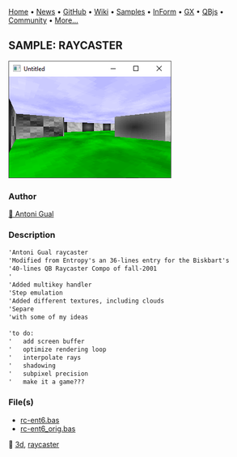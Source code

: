 [Home](https://qb64.com) • [News](../../news.md) • [GitHub](https://github.com/QB64Official/qb64) • [Wiki](wiki.md) • [Samples](../../samples.md) • [InForm](../../inform.md) • [GX](../../gx.md) • [QBjs](../../qbjs.md) • [Community](../../community.md) • [More...](../../more.md)

## SAMPLE: RAYCASTER

![screenshot.png](img/screenshot.png)

### Author

[🐝 Antoni Gual](../antoni-gual.md) 

### Description

```text
'Antoni Gual raycaster
'Modified from Entropy's an 36-lines entry for the Biskbart's
'40-lines QB Raycaster Compo of fall-2001
'
'Added multikey handler
'Step emulation
'Added different textures, including clouds
'Separe
'with some of my ideas

'to do:
'   add screen buffer
'   optimize rendering loop
'   interpolate rays
'   shadowing
'   subpixel precision
'   make it a game???
```

### File(s)

* [rc-ent6.bas](src/rc-ent6.bas)
* [rc-ent6_orig.bas](src/rc-ent6_orig.bas)

🔗 [3d](../3d.md), [raycaster](../raycaster.md)
